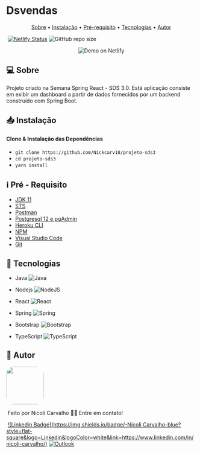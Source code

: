 # Dsvendas

<p align="center">
 <a href="#Sobre">Sobre</a> •
 <a href="#Instalação">Instalação</a> • 
 <a href="#Pré-requisito">Pré-requisito</a> • 
 <a href="#tecnologias">Tecnologias</a> • 
 <a href="#autor">Autor</a>
</p>

​                                                                                                                [![Netlify Status](https://api.netlify.com/api/v1/badges/ad64eeae-4c22-4dbe-af48-5e98917c677f/deploy-status)](https://app.netlify.com/sites/nicoli-dsvendas/deploys) ![GitHub repo size](https://img.shields.io/github/repo-size/Nickcarv18/projeto-sds3)

<p align="center">
  <img alt="Demo on Netlify" src=https://res.cloudinary.com/nickcarv18/video/upload/ac_none,f_gif/v1620520278/Dsvendas.gif>
</p>



## :computer: Sobre

Projeto criado na Semana Spring React - SDS 3.0. Está aplicação consiste em exibir um dashboard a partir de dados fornecidos por um backend construído com Spring Boot.



## :inbox_tray: Instalação

#### Clone & Instalação das Dependências 

-  `git clone https://github.com/Nickcarv18/projeto-sds3`
- `cd projeto-sds3`
-  `yarn install`



## :information_source: Pré - Requisito

-  [JDK 11](https://www.azul.com/downloads/zulu-community/?version=java-11-lts&package=jdk)
-  [STS](https://spring.io/tools)
- [Postman](https://www.postman.com/downloads/)
- [Postgresql 12 e pgAdmin](https://www.enterprisedb.com/downloads/postgres-postgresql-downloads)
- [Heroku CLI ](https://devcenter.heroku.com/articles/heroku-cli#download-and-install)
- [NPM](https://nodejs.org/en/download/)
- [Visual Studio Code ](https://code.visualstudio.com/Download)
- [Git](https://git-scm.com/)



## 🚀 Tecnologias 

* Java <img alt="Java" src="https://img.shields.io/badge/java-%23ED8B00.svg?&style=for-the-badge&logo=java&logoColor=white"/>

* Nodejs <img alt="NodeJS" src="https://img.shields.io/badge/node.js-%2343853D.svg?&style=for-the-badge&logo=node.js&logoColor=white"/>

* React <img alt="React" src="https://img.shields.io/badge/react-%2320232a.svg?&style=for-the-badge&logo=react&logoColor=%2361DAFB"/>

* Spring <img alt="Spring" src="https://img.shields.io/badge/spring-%236DB33F.svg?&style=for-the-badge&logo=spring&logoColor=white"/>

* Bootstrap <img alt="Bootstrap" src="https://img.shields.io/badge/bootstrap-%23563D7C.svg?&style=for-the-badge&logo=bootstrap&logoColor=white"/>

* TypeScript  <img alt="TypeScript" src="https://img.shields.io/badge/typescript-%23007ACC.svg?&style=for-the-badge&logo=typescript&logoColor=white"/>

  

## :pushpin: Autor

<img style="border-radius: 20%;" src="https://avatars.githubusercontent.com/u/68923693?s=400&u=a1532671549193d89b2fc01370e4bf204013af02&v=4" width="100px;" alt=""/>

​                                                        Feito por Nicoli Carvalho 👋🏽 Entre em contato!

​                                                          [![Linkedin Badge](https://img.shields.io/badge/-Nicoli Carvalho-blue?style=flat-square&logo=Linkedin&logoColor=white&link=https://www.linkedin.com/in/nicoli-carvalho/)](https://www.linkedin.com/in/nicoli-carvalho/) [![Outlook](https://img.shields.io/badge/-nicolicaravlho1@hotmail.com-0078D4?style=flat&logo=microsoft-outlook&logoColor=white&link=mailto:nicolicaravlho1@hotmail.com)](mailto:nicolicaravlho1@hotmail.com)




